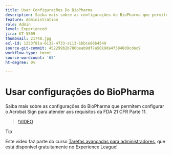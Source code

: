 ```yaml
---
title: Usar Configurações Do BioPharma
description: Saiba mais sobre as configurações do BioPharma que permitem configurar o Acrobat Sign para atender aos requisitos da FDA 21 CFR Parte 11
feature: Administration
role: Admin
level: Experienced
jira: KT-5509
thumbnail: 21748.jpg
exl-id: 1253f81a-6132-4733-a113-1bbce86b4549
source-git-commit: 452299b2b786beab9df7a5019da4f3840d9cdec9
workflow-type: tm+mt
source-wordcount: '65'
ht-degree: 0%

---
```


# Usar configurações do BioPharma

Saiba mais sobre as configurações do BioPharma que permitem configurar o Acrobat Sign para atender aos requisitos da FDA 21 CFR Parte 11.

>[!VIDEO](https://video.tv.adobe.com/v/21748?quality=12&learn=on&hidetitle=true)

>[!TIP]
>
>Este vídeo faz parte do curso [Tarefas avançadas para administradores](https://experienceleague.adobe.com/?recommended=Sign-A-1-2020.1), que está disponível gratuitamente no Experience League!
